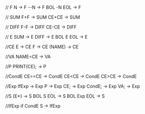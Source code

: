 // F
N          -> F
--N        -> F
BOL -N EOL -> F

// SUM
F+F   -> SUM
CE+CE -> SUM

// DIFF
F-F   -> DIFF
CE-CE -> DIFF

// E
SUM       -> E
DIFF      -> E
BOL E EOL -> E

//CE
E      -> CE
F      -> CE
(NAME) -> CE

//VA
NAME=CE -> VA

//P
PRINT(CE); -> P

//CondE
CE==CE -> CondE
CE<CE  -> CondE
CE>CE  -> CondE

//Exp
IfExp  -> Exp
P      -> Exp
CE;    -> Exp
CondE; -> Exp
VA;    -> Exp

//S
{E*}        -> S
BOL S EOL   -> S
BOL Exp EOL -> S

//IfExp
if CondE S -> IfExp